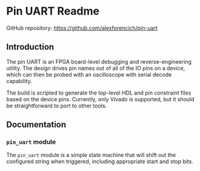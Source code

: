 # Pin UART Readme

GitHub repository: https://github.com/alexforencich/pin-uart

## Introduction

The pin UART is an FPGA board-level debugging and reverse-engineering utility.  The design drives pin names out of all of the IO pins on a device, which can then be probed with an oscilloscope with serial decode capability.

The build is scripted to generate the top-level HDL and pin constraint files based on the device pins.  Currently, only Vivado is supported, but it should be straightforward to port to other tools.

## Documentation

### `pin_uart` module

The `pin_uart` module is a simple state machine that will shift out the configured string when triggered, including appropriate start and stop bits.
